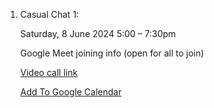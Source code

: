 
1. Casual Chat 1: 

   Saturday, 8 June 2024 
     5:00 – 7:30pm
     
   Google Meet joining info (open for all to join)

     [Video call link](https://meet.google.com/jtp-nnww-ene)

     [Add To Google Calendar](https://calendar.google.com/calendar/event?action=TEMPLATE&tmeid=NWlocTR2ZTJqa3Q0MGxwNWs2NmszanFsdTIgb21rYXJkdXNhbmVAbQ&tmsrc=omkardusane%40gmail.com)
 
